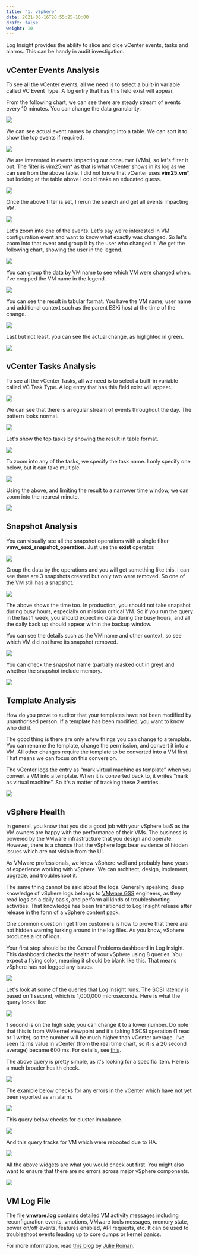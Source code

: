 ```yaml
---
title: "1. vSphere"
date: 2021-06-16T20:55:25+10:00
draft: false
weight: 10
---
```


Log Insight provides the ability to slice and dice vCenter events, tasks and alarms. This can be handy in audit investigation.

## vCenter Events Analysis

To see all the vCenter events, all we need is to select a built-in variable called VC Event Type. A log entry that has this field exist will appear.

From the following chart, we can see there are steady stream of events every 10 minutes. You can change the data granularity.

![](4.5.1-fig-1.png)

We can see actual event names by changing into a table. We can sort it to show the top events if required.

![](4.5.1-fig-2.png)

We are interested in events impacting our consumer (VMs), so let's filter it out. The filter is vim25.vm\* as that is what vCenter shows in its log as we can see from the above table. I did not know that vCenter uses **vim25.vm**\*, but looking at the table above I could make an educated guess.

![](4.5.1-fig-3.png)

Once the above filter is set, I rerun the search and get all events impacting VM.

![](4.5.1-fig-4.png)

Let's zoom into one of the events. Let's say we're interested in VM configuration event and want to know what exactly was changed. So let's zoom into that event and group it by the user who changed it. We get the following chart, showing the user in the legend.

![](4.5.1-fig-5.png)

You can group the data by VM name to see which VM were changed when. I've cropped the VM name in the legend.

![](4.5.1-fig-6.png)

You can see the result in tabular format. You have the VM name, user name and additional context such as the parent ESXi host at the time of the change.

![](4.5.1-fig-7.png)

Last but not least, you can see the actual change, as higlighted in green.

![](4.5.1-fig-8.png)

## vCenter Tasks Analysis

To see all the vCenter Tasks, all we need is to select a built-in variable called VC Task Type. A log entry that has this field exist will appear.

![](4.5.1-fig-9.png)

We can see that there is a regular stream of events throughout the day. The pattern looks normal.

![](4.5.1-fig-10.png)

Let's show the top tasks by showing the result in table format.

![](4.5.1-fig-11.png)

To zoom into any of the tasks, we specify the task name. I only specify one below, but it can take multiple.

![](4.5.1-fig-12.png)

Using the above, and limiting the result to a narrower time window, we can zoom into the nearest minute.

![](4.5.1-fig-13.png)

## Snapshot Analysis

You can visually see all the snapshot operations with a single filter **vmw_esxi_snapshot_operation**. Just use the **exist** operator.

![](4.5.1-fig-14.png)

Group the data by the operations and you will get something like this. I can see there are 3 snapshots created but only two were removed. So one of the VM still has a snapshot.

![](4.5.1-fig-15.png)

The above shows the time too. In production, you should not take snapshot during busy hours, especially on mission critical VM. So if you run the query in the last 1 week, you should expect no data during the busy hours, and all the daily back up should appear within the backup window.

You can see the details such as the VM name and other context, so see which VM did not have its snapshot removed.

![](4.5.1-fig-16.png)

You can check the snapshot name (partially masked out in grey) and whether the snapshot include memory.

![](4.5.1-fig-17.png)

## Template Analysis

How do you prove to auditor that your templates have not been modified by unauthorised person. If a template has been modified, you want to know who did it.

The good thing is there are only a few things you can change to a template. You can rename the template, change the permission, and convert it into a VM. All other changes require the template to be converted into a VM first. That means we can focus on this conversion.

The vCenter logs the entry as “mark virtual machine as template” when you convert a VM into a template. When it is converted back to, it writes “mark as virtual machine”. So it's a matter of tracking these 2 entries.

![](4.5.1-fig-18.png)

## vSphere Health

In general, you know that you did a good job with your vSphere IaaS as the VM owners are happy with the performance of their VMs. The business is powered by the VMware infrastructure that you design and operate. However, there is a chance that the vSphere logs bear evidence of hidden issues which are not visible from the UI.

As VMware professionals, we know vSphere well and probably have years of experience working with vSphere. We can architect, design, implement, upgrade, and troubleshoot it.

The same thing cannot be said about the logs. Generally speaking, deep knowledge of vSphere logs belongs to [VMware GSS](https://www.vmware.com/support/services/compare) engineers, as they read logs on a daily basis, and perform all kinds of troubleshooting activities. That knowledge has been transitioned to Log Insight release after release in the form of a vSphere content pack.

One common question I get from customers is how to prove that there are not hidden warning lurking around in the log files. As you know, vSphere produces a lot of logs.

Your first stop should be the General Problems dashboard in Log Insight. This dashboard checks the health of your vSphere using 8 queries. You expect a flying color, meaning it should be blank like this. That means vSphere has not logged any issues.

![](4.5.1-fig-19.png)

Let's look at some of the queries that Log Insight runs. The SCSI latency is based on 1 second, which is 1,000,000 microseconds. Here is what the query looks like:

![](4.5.1-fig-20.png)

1 second is on the high side; you can change it to a lower number. Do note that this is from VMkernel viewpoint and it's taking 1 SCSI operation (1 read or 1 write), so the number will be much higher than vCenter average. I've seen 12 ms value in vCenter (from the real time chart, so it is a 20 second average) became 600 ms. For details, see [this](http://virtual-red-dot.info/vsphere-storage-latency-view-from-the-vmkernel/).

The above query is pretty simple, as it's looking for a specific item. Here is a much broader health check.

![](4.5.1-fig-21.png)

The example below checks for any errors in the vCenter which have not yet been reported as an alarm.

![](4.5.1-fig-22.png)

This query below checks for cluster imbalance.

![](4.5.1-fig-23.png)

And this query tracks for VM which were rebooted due to HA.

![](4.5.1-fig-24.png)

All the above widgets are what you would check out first. You might also want to ensure that there are no errors across major vSphere components.

![](4.5.1-fig-25.png)

## VM Log File

The file **vmware.log** contains detailed VM activity messages including reconfiguration events, vmotions, VMware tools messages, memory state, power on/off events, features enabled, API requests, etc. It can be used to troubleshoot events leading up to core dumps or kernel panics.

For more information, read [this blog](https://blogs.vmware.com/management/2020/10/configure-a-vms-vmware-log-file-to-send-messages-to-vrealize-log-insight.html) by [Julie Roman](https://blogs.vmware.com/management/author/julie_roman).